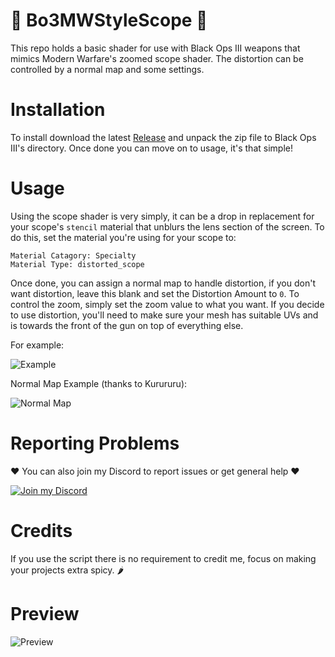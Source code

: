 # 🔭 Bo3MWStyleScope 🔭

This repo holds a basic shader for use with Black Ops III weapons that mimics Modern Warfare's zoomed scope shader. The distortion can be controlled by a normal map and some settings.

# Installation

To install download the latest [Release](/releases) and unpack the zip file to Black Ops III's directory. Once done you can move on to usage, it's that simple!

# Usage

Using the scope shader is very simply, it can be a drop in replacement for your scope's `stencil` material that unblurs the lens section of the screen. To do this, set the material you're using for your scope to:

```
Material Catagory: Specialty
Material Type: distorted_scope
```

Once done, you can assign a normal map to handle distortion, if you don't want distortion, leave this blank and set the Distortion Amount to `0`. To control the zoom, simply set the zoom value to what you want. If you decide to use distortion, you'll need to make sure your mesh has suitable UVs and is towards the front of the gun on top of everything else.

For example:

![Example](https://i.imgur.com/C2Y0sM2.png)

Normal Map Example (thanks to Kurururu):

![Normal Map](https://i.imgur.com/CBA9IfU.png)

# Reporting Problems

❤️ You can also join my Discord to report issues or get general help ❤️

[![Join my Discord](https://discordapp.com/api/guilds/719503756810649640/widget.png?style=banner2)](https://discord.gg/RyqyThu)

# Credits

If you use the script there is no requirement to credit me, focus on making your projects extra spicy. 🌶️

# Preview

![Preview](https://i.imgur.com/Yr6ukEg.jpeg)